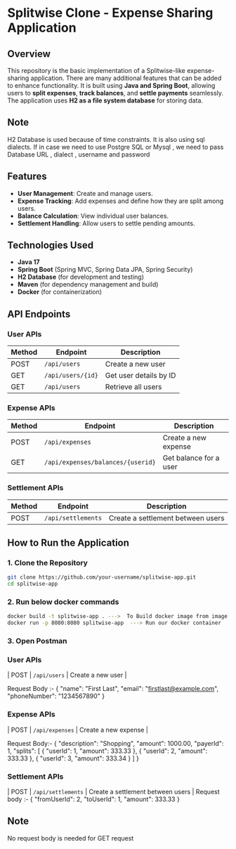 # Splitwise Clone - Expense Sharing Application

## Overview

This repository is the basic implementation of a Splitwise-like expense-sharing application. There are many additional features that can be added to enhance functionality. It is built using **Java and Spring Boot**, allowing users to **split expenses**, **track balances**, and **settle payments** seamlessly. The application uses **H2 as a file system database** for storing data.

## Note
H2 Database is used because of time constraints. It is also using sql dialects. 
If in case we need to use Postgre SQL or Mysql , we need to pass Database URL , dialect , username and password
## Features

- **User Management**: Create and manage users.
- **Expense Tracking**: Add expenses and define how they are split among users.
- **Balance Calculation**: View individual user balances.
- **Settlement Handling**: Allow users to settle pending amounts.

## Technologies Used

- **Java 17**
- **Spring Boot** (Spring MVC, Spring Data JPA, Spring Security)
- **H2 Database** (for development and testing)
- **Maven** (for dependency management and build)
- **Docker** (for containerization)

## API Endpoints

### **User APIs**

| Method | Endpoint          | Description            |
| ------ | ----------------- | ---------------------- |
| POST   | `/api/users`      | Create a new user      |
| GET    | `/api/users/{id}` | Get user details by ID |
| GET    | `/api/users`      | Retrieve all users     |

### **Expense APIs**

| Method | Endpoint                          | Description            |
| ------ | --------------------------------- | ---------------------- |
| POST   | `/api/expenses`                   | Create a new expense   |
| GET    | `/api/expenses/balances/{userid}` | Get balance for a user |

### **Settlement APIs**

| Method | Endpoint           | Description                       |
| ------ | ------------------ | --------------------------------- |
| POST   | `/api/settlements` | Create a settlement between users |

## How to Run the Application

### **1. Clone the Repository**

```sh
git clone https://github.com/your-username/splitwise-app.git
cd splitwise-app
```

### **2. Run below docker commands**

```sh
docker build -t splitwise-app . --->  To Build docker image from image file
docker run -p 8080:8080 splitwise-app  ---> Run our docker container

```
### **3. Open Postman**
### **User APIs**
| POST   | `/api/users`      | Create a new user      |

Request Body :-
{
  "name": "First Last",
  "email": "firstlast@example.com",
  "phoneNumber": "1234567890"
}

### **Expense APIs**
| POST   | `/api/expenses`                   | Create a new expense   |

Request Body:-
{
  "description": "Shopping",
  "amount": 1000.00,
  "payerId": 1,
  "splits": [
    {
      "userId": 1,
      "amount": 333.33
    },
    {
      "userId": 2,
      "amount": 333.33
    },
    {
      "userId": 3,
      "amount": 333.34
    }
  ]
}

### **Settlement APIs**
| POST   | `/api/settlements` | Create a settlement between users |
Request body :-
{
  "fromUserId": 2,
  "toUserId": 1,
  "amount": 333.33
}

## Note
No request body is needed for GET request
